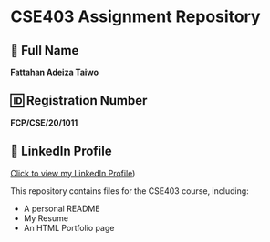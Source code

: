 # CSE403 Assignment Repository

## 👤 Full Name  
**Fattahan Adeiza Taiwo**

## 🆔 Registration Number  
**FCP/CSE/20/1011**

## 🔗 LinkedIn Profile  
[Click to view my LinkedIn Profile](https://www.linkedin.com/in/fattahan-taiwo-3531ba253/?originalSubdomain=ng))  

This repository contains files for the CSE403 course, including:
- A personal README
- My Resume
- An HTML Portfolio page
